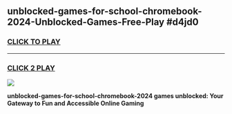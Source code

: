
## unblocked-games-for-school-chromebook-2024-Unblocked-Games-Free-Play #d4jd0
<h3>
<a href="https://us.freeplayer.one?title=unblocked-games-for-school-chromebook-2024&ref=9M">CLICK TO PLAY</a></h3>
<hr>

<h3>
<a href="https://us.freeplayer.one?title=unblocked-games-for-school-chromebook-2024&ref=9M">CLICK 2 PLAY</a>
  
</h3>

<a href="https://us.freeplayer.one?title=unblocked-games-for-school-chromebook-2024&ref=9M"><img src="https://clearcache.store/games.png"></a>


**unblocked-games-for-school-chromebook-2024 games unblocked: Your Gateway to Fun and Accessible Online Gaming**
